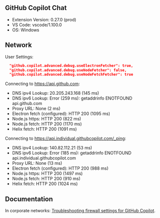 ## GitHub Copilot Chat

- Extension Version: 0.27.0 (prod)
- VS Code: vscode/1.100.0
- OS: Windows

## Network

User Settings:
```json
  "github.copilot.advanced.debug.useElectronFetcher": true,
  "github.copilot.advanced.debug.useNodeFetcher": false,
  "github.copilot.advanced.debug.useNodeFetchFetcher": true
```

Connecting to https://api.github.com:
- DNS ipv4 Lookup: 20.205.243.168 (145 ms)
- DNS ipv6 Lookup: Error (259 ms): getaddrinfo ENOTFOUND api.github.com
- Proxy URL: None (2 ms)
- Electron fetch (configured): HTTP 200 (1095 ms)
- Node.js https: HTTP 200 (822 ms)
- Node.js fetch: HTTP 200 (1170 ms)
- Helix fetch: HTTP 200 (1091 ms)

Connecting to https://api.individual.githubcopilot.com/_ping:
- DNS ipv4 Lookup: 140.82.112.21 (53 ms)
- DNS ipv6 Lookup: Error (185 ms): getaddrinfo ENOTFOUND api.individual.githubcopilot.com
- Proxy URL: None (13 ms)
- Electron fetch (configured): HTTP 200 (988 ms)
- Node.js https: HTTP 200 (1497 ms)
- Node.js fetch: HTTP 200 (910 ms)
- Helix fetch: HTTP 200 (1024 ms)

## Documentation

In corporate networks: [Troubleshooting firewall settings for GitHub Copilot](https://docs.github.com/en/copilot/troubleshooting-github-copilot/troubleshooting-firewall-settings-for-github-copilot).